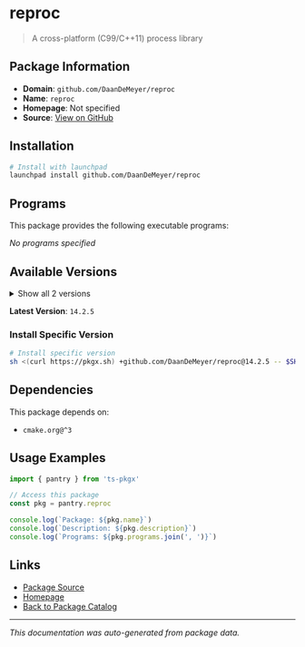 # reproc

> A cross-platform (C99/C++11) process library

## Package Information

- **Domain**: `github.com/DaanDeMeyer/reproc`
- **Name**: `reproc`
- **Homepage**: Not specified
- **Source**: [View on GitHub](https://github.com/pkgxdev/pantry/tree/main/projects/github.com/DaanDeMeyer/reproc/package.yml)

## Installation

```bash
# Install with launchpad
launchpad install github.com/DaanDeMeyer/reproc
```

## Programs

This package provides the following executable programs:

*No programs specified*

## Available Versions

<details>
<summary>Show all 2 versions</summary>

- `14.2.5`, `14.2.4`

</details>

**Latest Version**: `14.2.5`

### Install Specific Version

```bash
# Install specific version
sh <(curl https://pkgx.sh) +github.com/DaanDeMeyer/reproc@14.2.5 -- $SHELL -i
```

## Dependencies

This package depends on:

- `cmake.org@^3`

## Usage Examples

```typescript
import { pantry } from 'ts-pkgx'

// Access this package
const pkg = pantry.reproc

console.log(`Package: ${pkg.name}`)
console.log(`Description: ${pkg.description}`)
console.log(`Programs: ${pkg.programs.join(', ')}`)
```

## Links

- [Package Source](https://github.com/pkgxdev/pantry/tree/main/projects/github.com/DaanDeMeyer/reproc/package.yml)
- [Homepage](#)
- [Back to Package Catalog](../../../package-catalog.md)

---

*This documentation was auto-generated from package data.*
